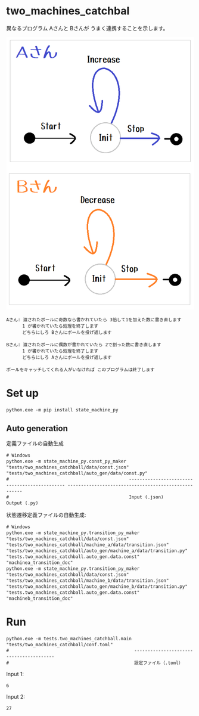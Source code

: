 # two_machines_catchbal

異なるプログラム Aさんと Bさんが うまく連携することを示します。  

![20211205blog4a2.png](docs/img/20211205blog4a2.png)  

```plain
Aさん: 渡されたボールに奇数なら書かれていたら 3倍して1を加えた数に書き直します
      1 が書かれていたら処理を終了します
      どちらにしろ Bさんにボールを投げ返します

Bさん: 渡されたボールに偶数が書かれていたら 2で割った数に書き直します
      1 が書かれていたら処理を終了します
      どちらにしろ Aさんにボールを投げ返します

ボールをキャッチしてくれる人がいなければ このプログラムは終了します
```

# Set up

```shell
python.exe -m pip install state_machine_py
```

## Auto generation

定義ファイルの自動生成

```shell
# Windows
python.exe -m state_machine_py.const_py_maker "tests/two_machines_catchball/data/const.json" "tests/two_machines_catchball/auto_gen/data/const.py"
#                                             ---------------------------------------------- -----------------------------------------------------
#                                             Input (.json)                                   Output (.py)
```

状態遷移定義ファイルの自動生成:  

```shell
# Windows
python.exe -m state_machine_py.transition_py_maker "tests/two_machines_catchball/data/const.json" "tests/two_machines_catchball/machine_a/data/transition.json" "tests/two_machines_catchball/auto_gen/machine_a/data/transition.py" "tests.two_machines_catchball.auto_gen.data.const" "machinea_transition_doc"
python.exe -m state_machine_py.transition_py_maker "tests/two_machines_catchball/data/const.json" "tests/two_machines_catchball/machine_b/data/transition.json" "tests/two_machines_catchball/auto_gen/machine_b/data/transition.py" "tests.two_machines_catchball.auto_gen.data.const" "machineb_transition_doc"
```

# Run

```shell
python.exe -m tests.two_machines_catchball.main "tests/two_machines_catchball/conf.toml"
#                                               ----------------------------------------
#                                               設定ファイル（.toml）
```

Input 1:

```plain
6
```

Input 2:

```plain
27
```
